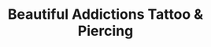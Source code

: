 ---
title: "Beautiful Addictions Tattoo & Piercing"
url: /cheyenne/beautiful-addictions-tattoo-and-piercing/
shop: tattoo
---